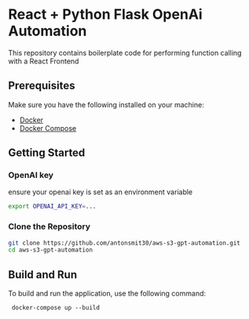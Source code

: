 # React + Python Flask OpenAi Automation

This repository contains boilerplate code for performing function calling with a React Frontend

## Prerequisites

Make sure you have the following installed on your machine:

- [Docker](https://docs.docker.com/get-docker/)
- [Docker Compose](https://docs.docker.com/compose/install/)

## Getting Started

### OpenAI key
ensure your openai key is set as an environment variable
```bash
export OPENAI_API_KEY=...
```

### Clone the Repository

```bash
git clone https://github.com/antonsmit30/aws-s3-gpt-automation.git
cd aws-s3-gpt-automation
```

## Build and Run
To build and run the application, use the following command:

```
 docker-compose up --build 
```
